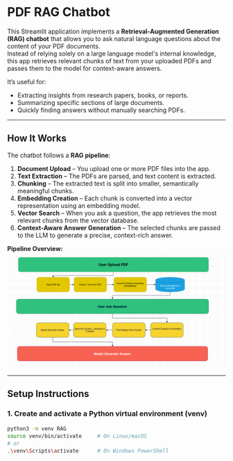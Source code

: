 # PDF RAG Chatbot

This Streamlit application implements a **Retrieval-Augmented Generation (RAG) chatbot** that allows you to ask natural language questions about the content of your PDF documents.  
Instead of relying solely on a large language model's internal knowledge, this app retrieves relevant chunks of text from your uploaded PDFs and passes them to the model for context-aware answers.  

It’s useful for:  
- Extracting insights from research papers, books, or reports.  
- Summarizing specific sections of large documents.  
- Quickly finding answers without manually searching PDFs.  

---

## How It Works

The chatbot follows a **RAG pipeline**:  

1. **Document Upload** – You upload one or more PDF files into the app.  
2. **Text Extraction** – The PDFs are parsed, and text content is extracted.  
3. **Chunking** – The extracted text is split into smaller, semantically meaningful chunks.  
4. **Embedding Creation** – Each chunk is converted into a vector representation using an embedding model.  
5. **Vector Search** – When you ask a question, the app retrieves the most relevant chunks from the vector database.  
6. **Context-Aware Answer Generation** – The selected chunks are passed to the LLM to generate a precise, context-rich answer.  

**Pipeline Overview:**  
![RAG Pipeline](images/Pipeline.png)  

---

## Setup Instructions

### 1. Create and activate a Python virtual environment (venv)
```bash
python3 -m venv RAG
source venv/bin/activate     # On Linux/macOS
# or
.\venv\Scripts\activate      # On Windows PowerShell
